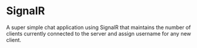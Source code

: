 # SignalR
A super simple chat application using SignalR that maintains the number of clients currently connected to the server and assign username for any new client.
